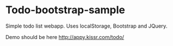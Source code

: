 # Todo-bootstrap-sample
Simple todo list webapp. Uses localStorage, Bootstrap and JQuery.


Demo should be here http://appy.kissr.com/todo/
